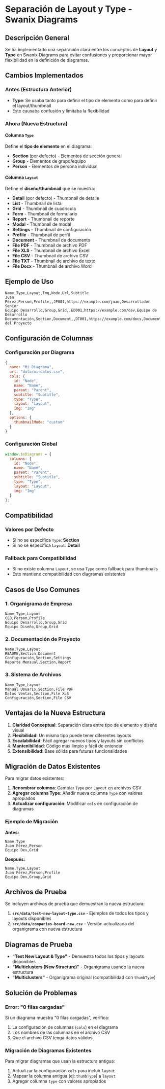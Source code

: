 # Separación de Layout y Type - Swanix Diagrams

## Descripción General

Se ha implementado una separación clara entre los conceptos de **Layout** y **Type** en Swanix Diagrams para evitar confusiones y proporcionar mayor flexibilidad en la definición de diagramas.

## Cambios Implementados

### Antes (Estructura Anterior)
- **Type**: Se usaba tanto para definir el tipo de elemento como para definir el layout/thumbnail
- Esto causaba confusión y limitaba la flexibilidad

### Ahora (Nueva Estructura)

#### Columna `Type`
Define el **tipo de elemento** en el diagrama:
- **Section** (por defecto) - Elementos de sección general
- **Group** - Elementos de grupo/equipo
- **Person** - Elementos de persona individual

#### Columna `Layout`
Define el **diseño/thumbnail** que se muestra:
- **Detail** (por defecto) - Thumbnail de detalle
- **List** - Thumbnail de lista
- **Grid** - Thumbnail de cuadrícula
- **Form** - Thumbnail de formulario
- **Report** - Thumbnail de reporte
- **Modal** - Thumbnail de modal
- **Settings** - Thumbnail de configuración
- **Profile** - Thumbnail de perfil
- **Document** - Thumbnail de documento
- **File PDF** - Thumbnail de archivo PDF
- **File XLS** - Thumbnail de archivo Excel
- **File CSV** - Thumbnail de archivo CSV
- **File TXT** - Thumbnail de archivo de texto
- **File Docx** - Thumbnail de archivo Word

## Ejemplo de Uso

```csv
Name,Type,Layout,Img,Node,Url,Subtitle
Juan Pérez,Person,Profile,,JP001,https://example.com/juan,Desarrollador Senior
Equipo Desarrollo,Group,Grid,,ED001,https://example.com/dev,Equipo de Desarrollo
Documentación,Section,Document,,DT001,https://example.com/docs,Documentación del Proyecto
```

## Configuración de Columnas

### Configuración por Diagrama
```javascript
{
  name: "Mi Diagrama",
  url: "data/mi-datos.csv",
  cols: {
    id: "Node",
    name: "Name",
    parent: "Parent",
    subtitle: "Subtitle",
    type: "Type",
    layout: "Layout",
    img: "Img"
  },
  options: {
    thumbnailMode: "custom"
  }
}
```

### Configuración Global
```javascript
window.$xDiagrams = {
  columns: {
    id: "Node",
    name: "Name",
    parent: "Parent",
    subtitle: "Subtitle",
    type: "Type",
    layout: "Layout",
    img: "Img"
  }
};
```

## Compatibilidad

### Valores por Defecto
- Si no se especifica `Type`: **Section**
- Si no se especifica `Layout`: **Detail**

### Fallback para Compatibilidad
- Si no existe columna `Layout`, se usa `Type` como fallback para thumbnails
- Esto mantiene compatibilidad con diagramas existentes

## Casos de Uso Comunes

### 1. Organigrama de Empresa
```csv
Name,Type,Layout
CEO,Person,Profile
Equipo Desarrollo,Group,Grid
Equipo Diseño,Group,Grid
```

### 2. Documentación de Proyecto
```csv
Name,Type,Layout
README,Section,Document
Configuración,Section,Settings
Reporte Mensual,Section,Report
```

### 3. Sistema de Archivos
```csv
Name,Type,Layout
Manual Usuario,Section,File PDF
Datos Ventas,Section,File XLS
Configuración,Section,File CSV
```

## Ventajas de la Nueva Estructura

1. **Claridad Conceptual**: Separación clara entre tipo de elemento y diseño visual
2. **Flexibilidad**: Un mismo tipo puede tener diferentes layouts
3. **Escalabilidad**: Fácil agregar nuevos tipos y layouts sin conflictos
4. **Mantenibilidad**: Código más limpio y fácil de entender
5. **Extensibilidad**: Base sólida para futuras funcionalidades

## Migración de Datos Existentes

Para migrar datos existentes:

1. **Renombrar columna**: Cambiar `Type` por `Layout` en archivos CSV
2. **Agregar columna Type**: Añadir nueva columna `Type` con valores apropiados
3. **Actualizar configuración**: Modificar `cols` en configuración de diagramas

### Ejemplo de Migración

**Antes:**
```csv
Name,Type
Juan Pérez,Person
Equipo Dev,Grid
```

**Después:**
```csv
Name,Type,Layout
Juan Pérez,Person,Profile
Equipo Dev,Group,Grid
```

## Archivos de Prueba

Se incluyen archivos de prueba que demuestran la nueva estructura:

1. **`src/data/test-new-layout-type.csv`** - Ejemplos de todos los tipos y layouts disponibles
2. **`src/data/companies-board-new.csv`** - Versión actualizada del organigrama con nueva estructura

## Diagramas de Prueba

- **"Test New Layout & Type"** - Demuestra todos los tipos y layouts disponibles
- **"Multiclusters (New Structure)"** - Organigrama usando la nueva estructura
- **"Multiclusters"** - Organigrama original (compatibilidad con `thumbType`)

## Solución de Problemas

### Error: "0 filas cargadas"
Si un diagrama muestra "0 filas cargadas", verifica:
1. La configuración de columnas (`cols`) en el diagrama
2. Los nombres de las columnas en el archivo CSV
3. Que el archivo CSV tenga datos válidos

### Migración de Diagramas Existentes
Para migrar diagramas que usan la estructura antigua:
1. Actualizar la configuración `cols` para incluir `layout`
2. Mapear la columna antigua (ej: `thumbType`) a `layout`
3. Agregar columna `type` con valores apropiados 